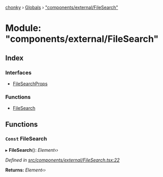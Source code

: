 [chonky](../README.md) › [Globals](../globals.md) › ["components/external/FileSearch"](_components_external_filesearch_.md)

# Module: "components/external/FileSearch"

## Index

### Interfaces

* [FileSearchProps](../interfaces/_components_external_filesearch_.filesearchprops.md)

### Functions

* [FileSearch](_components_external_filesearch_.md#const-filesearch)

## Functions

### `Const` FileSearch

▸ **FileSearch**(): *Element‹›*

*Defined in [src/components/external/FileSearch.tsx:22](https://github.com/TimboKZ/Chonky/blob/d1a0325/src/components/external/FileSearch.tsx#L22)*

**Returns:** *Element‹›*

